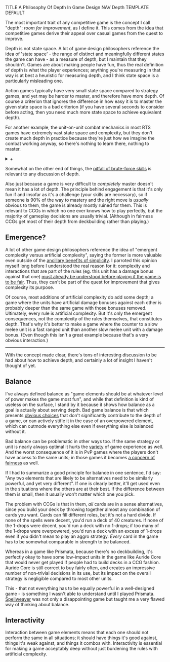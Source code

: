 TITLE A Philosophy Of Depth In Game Design
NAV Depth
TEMPLATE DEFAULT

The most important trait of any competitive game is the concept I call "depth": *room for improvement*, as I define it. This comes from the idea that competitive games derive their appeal over casual games from the quest to improve.

Depth is not state space. A lot of game design philosophers reference the idea of 'state space' - the range of distinct and meaningfully different states the game can have - as a measure of depth, but I maintain that they shouldn't. Games are about making people have fun, thus the real definition of depth is what the player experiences; anything you're measuring in that way is at best a heuristic for measuring depth, and I think state space is a particularly misleading one.

Action games typically have very small state space compared to strategy games, and yet may be harder to master, and therefore have more depth. Of course a criterion that ignores the difference in how easy it is to master the given state space is a bad criterion (if you have several seconds to consider before acting, then you need much more state space to achieve equivalent
depth).

For another example, the unit-on-unit combat mechanics in most RTS games have extremely vast state space and complexity, but they don't create much depth in practice because they're just how we imagine the combat working anyway, so there's nothing to learn there, nothing to master.

<details>
<summary>+</summary>

It's interesting to note that this means the same game *would* be deeper if shown to an alien culture with a different preconception of how such things would work. They'd have to figure it out, and so for them, there'd be more to learn and they could derive more enjoyment from it.

This is not subjectivism. It's recognition that people are the point of everything and that games - like everything else - should be designed with their expected audience in mind rather than aimed at some universal idea as if it exists outside of sentient experience, [which it doesn't](/protagonism/metaphysics).

</details>

Somewhat on the other end of things, the [pitfall of brute-force skills](brute_force_skills) is relevant to any discussion of depth.

Also just because a game is very difficult to *completely* master doesn't mean it has a lot of depth. The principle behind engagement is that it's only fun if and insofar as it's a challenge (your skills are necessary), so if someone is 90% of the way to mastery and the right move is *usually* obvious to them, the game is already mostly ruined for them. This is relevant to CCGs in which no one ever knows how to play perfectly, but the majority of gameplay decisions are usually trivial. (Although in fairness CCGs get most of their depth from deckbuilding rather than playing.)
<!--I still need to explain the emotions somewhere.-->

## Emergence?

A lot of other game design philosophers reference the idea of "emergent complexity versus artificial complexity", saying the former is more valuable even outside of the [ancillary benefits of simplicity](simplicity). I parroted this opinion myself long before I understood the real reason for it: complexity and interactions that are part of the rules (eg. this unit has a damage bonus against that one) [must already be understood before playing if the game is to be fair](trial_and_error). Thus, they can't be part of the quest for improvement that gives complexity its purpose.

Of course, most additions of artificial complexity do add some depth; a game where the units have artificial damage bonuses against each other is probably deeper than the same game with those bonuses removed. Ultimately, every rule is artificial complexity. But it's only the emergent consequences, not the complexity of the rules themselves, that constitutes depth. That's why it's better to make a game where the counter to a slow melee unit is a fast ranged unit than another slow melee unit with a damage bonus. (Even though this isn't a great example because that's a very obvious interaction.)

---

With the concept made clear, there's tons of interesting discussion to be had about how to achieve depth, and certainly a lot of insight I haven't thought of yet.

## Balance

I've always defined balance as "game elements should be at whatever level of power makes the game most fun", and while that definition is kind of useless on the surface, I stand by it because it shows how balance as a goal is actually about serving depth. Bad game balance is that which presents [obvious choices](obvious_choices) that don't significantly contribute to the depth of a game, or can actively stifle it in the case of an overpowered element, which can outmode everything else even if everything else is balanced without it.

Bad balance can be problematic in other ways too. If the same strategy or unit is nearly always optimal it hurts the [variety](deterministic_variety) of game experience as well. And the worst consequence of it is in PvP games where the players don't have access to the same units; in those games it becomes [a concern of fairness](rng) as well.

If I had to summarize a good principle for balance in one sentence, I'd say: "Any two elements that are likely to be alternatives need to be similarly powerful, and yet very different". If one is clearly better, it'll get used even in the situations where the others are at their best. If the difference between them is small, then it usually won't matter which one you pick.

The problem with CCGs is that in them, *all* cards are in a sense alternatives, since you build your deck by throwing together almost any combination of cards you want. Cards can fill different roles, but it's not a hard divide. If none of the spells were decent, you'd run a deck of 40 creatures. If none of the 1-drops were decent, you'd run a deck with no 1-drops; if too many of the 1-drops were overpowered, you'd run a deck with an excess of 1-drops even if you didn't mean to play an aggro strategy. *Every* card in the game has to be somewhat comparable in strength to be balanced.

Whereas in a game like Prismata, because there's no deckbuilding, it's perfectly okay to have some low-impact units in the game like Auride Core that would never get played if people had to build decks in a CCG fashion. Auride Core is still correct to buy fairly often, and creates an impressive number of non-trivial decisions in its use, but its impact on the overall strategy is negligible compared to most other units.

This - that not everything has to be equally powerful in a well-designed game - is something I wasn't able to understand until I played Prismata. [Spellweaver](/reviews/spellweaver) was not only a disappointing game but taught me a very flawed way of thinking about balance.

## Interactivity

Interaction between game elements means that each one should not perform the same in all situations; it should have things it's good against, things it's weak against, and things it combos with. Interactivity is essential for making a game acceptably deep without just burdening the rules with artificial complexity.

